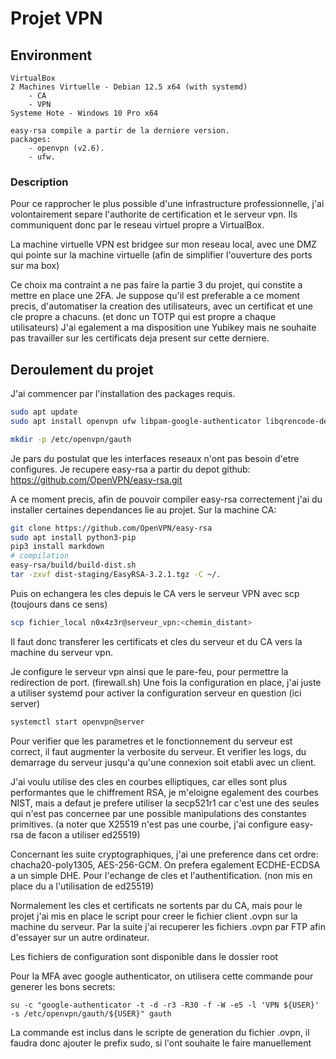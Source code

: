 # Projet VPN

## Environment
```
VirtualBox
2 Machines Virtuelle - Debian 12.5 x64 (with systemd)
    - CA
    - VPN
Systeme Hote - Windows 10 Pro x64

easy-rsa compile a partir de la derniere version.
packages:
    - openvpn (v2.6).
    - ufw.
```

### Description
Pour ce rapprocher le plus possible d'une infrastructure professionnelle, j'ai volontairement separe l'authorite de certification et le serveur vpn. Ils communiquent donc par le reseau virtuel propre a VirtualBox.

La machine virtuelle VPN est bridgee sur mon reseau local, avec une DMZ qui pointe sur la machine virtuelle (afin de simplifier l'ouverture des ports sur ma box)

Ce choix ma contraint a ne pas faire la partie 3 du projet, qui constite a mettre en place une 2FA. Je suppose qu'il est preferable a ce moment precis, d'automatiser la creation des utilisateurs, avec un certificat et une cle propre a chacuns. (et donc un TOTP qui est propre a chaque utilisateurs)
J'ai egalement a ma disposition une Yubikey mais ne souhaite pas travailler sur les certificats deja present sur cette derniere.

## Deroulement du projet
J'ai commencer par l'installation des packages requis.
```bash
sudo apt update
sudo apt install openvpn ufw libpam-google-authenticator libqrencode-dev qrencode

mkdir -p /etc/openvpn/gauth
```

Je pars du postulat que les interfaces reseaux n'ont pas besoin d'etre configures.
Je recupere easy-rsa a partir du depot github: https://github.com/OpenVPN/easy-rsa.git

A ce moment precis, afin de pouvoir compiler easy-rsa correctement j'ai du installer certaines dependances lie au projet.
Sur la machine CA:
```bash
git clone https://github.com/OpenVPN/easy-rsa 
sudo apt install python3-pip
pip3 install markdown
# compilation
easy-rsa/build/build-dist.sh
tar -zxvf dist-staging/EasyRSA-3.2.1.tgz -C ~/.
```
Puis on echangera les cles depuis le CA vers le serveur VPN avec scp (toujours dans ce sens)
```bash
scp fichier_local n0x4z3r@serveur_vpn:<chemin_distant>
```
Il faut donc transferer les certificats et cles du serveur et du CA vers la machine du serveur vpn.

Je configure le serveur vpn ainsi que le pare-feu, pour permettre la redirection de port. (firewall.sh)
Une fois la configuration en place, j'ai juste a utiliser systemd pour activer la configuration serveur en question (ici server)
```bash
systemctl start openvpn@server
```

Pour verifier que les parametres et le fonctionnement du serveur est correct, il faut augmenter la verbosite du serveur.
Et verifier les logs, du demarrage du serveur jusqu'a qu'une connexion soit etabli avec un client.

J'ai voulu utilise des cles en courbes elliptiques, car elles sont plus performantes que le chiffrement RSA, je m'eloigne egalement des courbes NIST, mais a defaut je prefere utiliser la secp521r1 car c'est une des seules qui n'est pas concernee par une possible manipulations des constantes primitives. (a noter que X25519 n'est pas une courbe, j'ai configure easy-rsa de facon a utiliser ed25519)

Concernant les suite cryptographiques, j'ai une preference dans cet ordre: chacha20-poly1305, AES-256-GCM.
On prefera egalement ECDHE-ECDSA a un simple DHE. Pour l'echange de cles et l'authentification. (non mis en place du a l'utilisation de ed25519)

Normalement les cles et certificats ne sortents par du CA, mais pour le projet j'ai mis en place le script pour creer le fichier client .ovpn sur la machine du serveur.
Par la suite j'ai recuperer les fichiers .ovpn par FTP afin d'essayer sur un autre ordinateur.

Les fichiers de configuration sont disponible dans le dossier root

Pour la MFA avec google authenticator, on utilisera cette commande pour generer les bons secrets:
```
su -c "google-authenticator -t -d -r3 -R30 -f -W -e5 -l 'VPN ${USER}' -s /etc/openvpn/gauth/${USER}" gauth
```

La commande est inclus dans le scripte de generation du fichier .ovpn, il faudra donc ajouter le prefix sudo, si l'ont souhaite le faire manuellement

